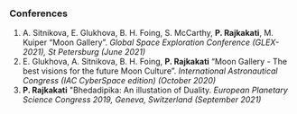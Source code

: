<div>
	<h3>Conferences</h3>
	<ol>
		<li> 
			A. Sitnikova, E. Glukhova, B. H. Foing, S. McCarthy, <b>P. Rajkakati</b>, M. Kuiper
			“Moon Gallery”. 
			<i> Global Space Exploration Conference (GLEX-2021), St Petersburg (June 2021) </i>
		</li>
		<li> 
			E. Glukhova, A. Sitnikova, B. H. Foing, <b>P. Rajkakati</b>
			“Moon Gallery - The best visions for the future Moon Culture”.
			<i> International Astronautical Congress (IAC CyberSpace edition) (October 2020) </i>
		</li>
		<li> 
			<b>P. Rajkakati</b> "Bhedadipika: An illustation of Duality. 
			<i> European Planetary Science Congress 2019, Geneva, Switzerland (September 2021) </i>
		</li>
	</ol>
	
</div>
